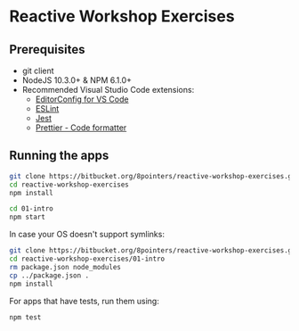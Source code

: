 # Reactive Workshop Exercises

## Prerequisites

- git client
- NodeJS 10.3.0+ & NPM 6.1.0+
- Recommended Visual Studio Code extensions:
    - [EditorConfig for VS Code](https://marketplace.visualstudio.com/items?itemName=EditorConfig.EditorConfig)
    - [ESLint](https://marketplace.visualstudio.com/items?itemName=dbaeumer.vscode-eslint)
    - [Jest](https://marketplace.visualstudio.com/items?itemName=Orta.vscode-jest)
    - [Prettier - Code formatter](https://marketplace.visualstudio.com/items?itemName=esbenp.prettier-vscode)

## Running the apps

````bash
git clone https://bitbucket.org/8pointers/reactive-workshop-exercises.git
cd reactive-workshop-exercises
npm install

cd 01-intro
npm start
````

In case your OS doesn't support symlinks:

````bash
git clone https://bitbucket.org/8pointers/reactive-workshop-exercises.git
cd reactive-workshop-exercises/01-intro
rm package.json node_modules
cp ../package.json .
npm install
````
For apps that have tests, run them using:

````bash
npm test
````
